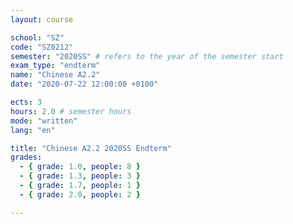 ```yaml
---
layout: course

school: "SZ"
code: "SZ0212"
semester: "2020SS" # refers to the year of the semester start
exam_type: "endterm"
name: "Chinese A2.2"
date: "2020-07-22 12:00:00 +0100"

ects: 3
hours: 2.0 # semester hours
mode: "written"
lang: "en"

title: "Chinese A2.2 2020SS Endterm"
grades:
  - { grade: 1.0, people: 8 }
  - { grade: 1.3, people: 3 }
  - { grade: 1.7, people: 1 }
  - { grade: 2.0, people: 2 }

---
```



